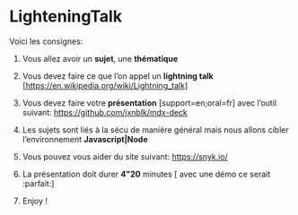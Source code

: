 # LighteningTalk

Voici les consignes:

1. Vous allez avoir un **sujet**, une **thématique**

2. Vous devez faire ce que l’on appel un **lightning talk** [https://en.wikipedia.org/wiki/Lightning_talk]

3. Vous devez faire votre **présentation** [support=en;oral=fr] avec l’outil suivant: https://github.com/jxnblk/mdx-deck

4. Les sujets sont liés à la sécu de manière général mais nous allons cibler l’environnement **Javascript|Node**

5. Vous pouvez vous aider du site suivant: https://snyk.io/

6. La présentation doit durer **4"20** minutes [ avec une démo ce serait :parfait:]

7. Enjoy !
